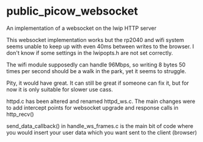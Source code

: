 # public_picow_websocket
An implementation of a websocket on the lwip HTTP server

This websocket implementation works but the rp2040 and wifi 
system seems unable to keep up with even 40ms between writes to the browser.
I don't know if some settings in the lwipopts.h are not set correctly. 


The wifi module supposedly can handle 96Mbps, so writing 8 bytes 50 times per second
should be a walk in the park, yet it seems to struggle.  

Pity, it would have great. It can still be great if someone can fix it, 
but for now it is only suitable for slower use cass.

httpd.c has been altered and renamed httpd_ws.c. The main changes were to add intercept
points for websocket upgrade and response calls in http_recv()

send_data_callback() in handle_ws_frames.c is the main bit of code where you would 
insert your user data which you want sent to the client (browser)
